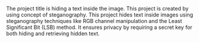The project title is hiding a text inside the image. This project is created by using concept of steganography. This project hides text inside images using steganography techniques like RGB channel manipulation and the Least Significant Bit (LSB) method. It ensures privacy by requiring a secret key for both hiding and retrieving hidden text.
